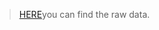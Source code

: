 >[HERE](https://osf.io/spmrq/?view_only=dfd16c89a6474e9f8a0299de1bbcde0a)you can find the raw data. 

